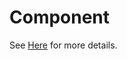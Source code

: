 # Component

See [Here](https://docs.google.com/a/guardian.co.uk/presentation/d/1xumSRs5k-2TUTtWa5b4t0-CVl4Zu_zGPvjyPycm90HY/edit) for more details.

